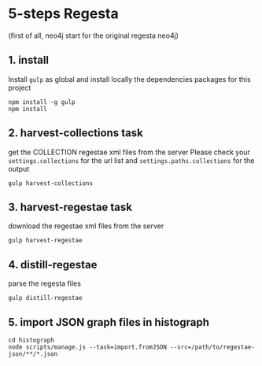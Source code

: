 # 5-steps Regesta

(first of all, neo4j start for the original regesta neo4j)

## 1. install 
Install `gulp` as global and install locally the dependencies packages for this project

  	npm install -g gulp
  	npm install


## 2. harvest-collections task

get the COLLECTION regestae xml files from the server
Please check your `settings.collections` for the url list and
`settings.paths.collections` for the output

  	gulp harvest-collections

## 3. harvest-regestae task
download the regestae xml files from the server

  	gulp harvest-regestae

## 4. distill-regestae
parse the regesta files
  
  	gulp distill-regestae

## 5. import JSON graph files in histograph
  
  	cd histograph
  	node scripts/manage.js --task=import.fromJSON --src=/path/to/regestae-json/**/*.json

